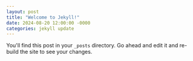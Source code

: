 ```yaml
---
layout: post
title: "Welcome to Jekyll!"
date: 2024-08-20 12:00:00 -0000
categories: jekyll update
---
```


You'll find this post in your `_posts` directory. Go ahead and edit it and re-build the site to see your changes.
